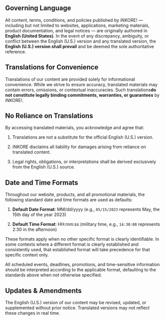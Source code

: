 ## Governing Language

All content, terms, conditions, and policies published by iNKORE! — including but not limited to websites, applications, marketing materials, product documentation, and legal notices — are originally authored in **English (United States)**. In the event of any discrepancy, ambiguity, or conflict between the English (U.S.) version and any translated version, the **English (U.S.) version shall prevail** and be deemed the sole authoritative reference.

## Translations for Convenience

Translations of our content are provided solely for informational convenience. While we strive to ensure accuracy, translated materials may contain errors, omissions, or contextual inaccuracies. Such translations**do not constitute legally binding commitments, warranties, or guarantees** by iNKORE!.

## No Reliance on Translations

By accessing translated materials, you acknowledge and agree that:

1. Translations are not a substitute for the official English (U.S.) version.

2. iNKORE disclaims all liability for damages arising from reliance on translated content.

3. Legal rights, obligations, or interpretations shall be derived exclusively from the English (U.S.) source.

## Date and Time Formats

Throughout our website, products, and all promotional materials, the following standard date and time formats are used as defaults:

1. **Default Date Format**: MM/dd/yyyy (e.g., `05/15/2023` represents May, the 15th day of the year 2023)

2. **Default Time Format**: HH:mm:ss (military time, e.g., `14:30:00` represents 2:30 in the afternoon)

These formats apply when no other specific format is clearly identifiable. In some contexts where a different format is clearly established and consistently used, that established format will take precedence for that specific context only.

All scheduled events, deadlines, promotions, and time-sensitive information should be interpreted according to the applicable format, defaulting to the standards above when not otherwise specified.

## Updates & Amendments

The English (U.S.) version of our content may be revised, updated, or supplemented without prior notice. Translated versions may not reflect these changes in real time.
